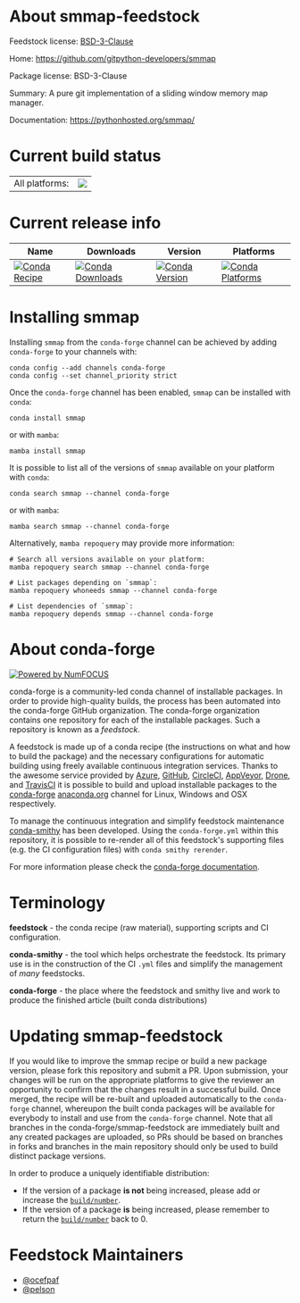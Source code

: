 About smmap-feedstock
=====================

Feedstock license: [BSD-3-Clause](https://github.com/conda-forge/smmap-feedstock/blob/main/LICENSE.txt)

Home: https://github.com/gitpython-developers/smmap

Package license: BSD-3-Clause

Summary: A pure git implementation of a sliding window memory map manager.

Documentation: https://pythonhosted.org/smmap/

Current build status
====================


<table><tr><td>All platforms:</td>
    <td>
      <a href="https://dev.azure.com/conda-forge/feedstock-builds/_build/latest?definitionId=4808&branchName=main">
        <img src="https://dev.azure.com/conda-forge/feedstock-builds/_apis/build/status/smmap-feedstock?branchName=main">
      </a>
    </td>
  </tr>
</table>

Current release info
====================

| Name | Downloads | Version | Platforms |
| --- | --- | --- | --- |
| [![Conda Recipe](https://img.shields.io/badge/recipe-smmap-green.svg)](https://anaconda.org/conda-forge/smmap) | [![Conda Downloads](https://img.shields.io/conda/dn/conda-forge/smmap.svg)](https://anaconda.org/conda-forge/smmap) | [![Conda Version](https://img.shields.io/conda/vn/conda-forge/smmap.svg)](https://anaconda.org/conda-forge/smmap) | [![Conda Platforms](https://img.shields.io/conda/pn/conda-forge/smmap.svg)](https://anaconda.org/conda-forge/smmap) |

Installing smmap
================

Installing `smmap` from the `conda-forge` channel can be achieved by adding `conda-forge` to your channels with:

```
conda config --add channels conda-forge
conda config --set channel_priority strict
```

Once the `conda-forge` channel has been enabled, `smmap` can be installed with `conda`:

```
conda install smmap
```

or with `mamba`:

```
mamba install smmap
```

It is possible to list all of the versions of `smmap` available on your platform with `conda`:

```
conda search smmap --channel conda-forge
```

or with `mamba`:

```
mamba search smmap --channel conda-forge
```

Alternatively, `mamba repoquery` may provide more information:

```
# Search all versions available on your platform:
mamba repoquery search smmap --channel conda-forge

# List packages depending on `smmap`:
mamba repoquery whoneeds smmap --channel conda-forge

# List dependencies of `smmap`:
mamba repoquery depends smmap --channel conda-forge
```


About conda-forge
=================

[![Powered by
NumFOCUS](https://img.shields.io/badge/powered%20by-NumFOCUS-orange.svg?style=flat&colorA=E1523D&colorB=007D8A)](https://numfocus.org)

conda-forge is a community-led conda channel of installable packages.
In order to provide high-quality builds, the process has been automated into the
conda-forge GitHub organization. The conda-forge organization contains one repository
for each of the installable packages. Such a repository is known as a *feedstock*.

A feedstock is made up of a conda recipe (the instructions on what and how to build
the package) and the necessary configurations for automatic building using freely
available continuous integration services. Thanks to the awesome service provided by
[Azure](https://azure.microsoft.com/en-us/services/devops/), [GitHub](https://github.com/),
[CircleCI](https://circleci.com/), [AppVeyor](https://www.appveyor.com/),
[Drone](https://cloud.drone.io/welcome), and [TravisCI](https://travis-ci.com/)
it is possible to build and upload installable packages to the
[conda-forge](https://anaconda.org/conda-forge) [anaconda.org](https://anaconda.org/)
channel for Linux, Windows and OSX respectively.

To manage the continuous integration and simplify feedstock maintenance
[conda-smithy](https://github.com/conda-forge/conda-smithy) has been developed.
Using the ``conda-forge.yml`` within this repository, it is possible to re-render all of
this feedstock's supporting files (e.g. the CI configuration files) with ``conda smithy rerender``.

For more information please check the [conda-forge documentation](https://conda-forge.org/docs/).

Terminology
===========

**feedstock** - the conda recipe (raw material), supporting scripts and CI configuration.

**conda-smithy** - the tool which helps orchestrate the feedstock.
                   Its primary use is in the construction of the CI ``.yml`` files
                   and simplify the management of *many* feedstocks.

**conda-forge** - the place where the feedstock and smithy live and work to
                  produce the finished article (built conda distributions)


Updating smmap-feedstock
========================

If you would like to improve the smmap recipe or build a new
package version, please fork this repository and submit a PR. Upon submission,
your changes will be run on the appropriate platforms to give the reviewer an
opportunity to confirm that the changes result in a successful build. Once
merged, the recipe will be re-built and uploaded automatically to the
`conda-forge` channel, whereupon the built conda packages will be available for
everybody to install and use from the `conda-forge` channel.
Note that all branches in the conda-forge/smmap-feedstock are
immediately built and any created packages are uploaded, so PRs should be based
on branches in forks and branches in the main repository should only be used to
build distinct package versions.

In order to produce a uniquely identifiable distribution:
 * If the version of a package **is not** being increased, please add or increase
   the [``build/number``](https://docs.conda.io/projects/conda-build/en/latest/resources/define-metadata.html#build-number-and-string).
 * If the version of a package **is** being increased, please remember to return
   the [``build/number``](https://docs.conda.io/projects/conda-build/en/latest/resources/define-metadata.html#build-number-and-string)
   back to 0.

Feedstock Maintainers
=====================

* [@ocefpaf](https://github.com/ocefpaf/)
* [@pelson](https://github.com/pelson/)

